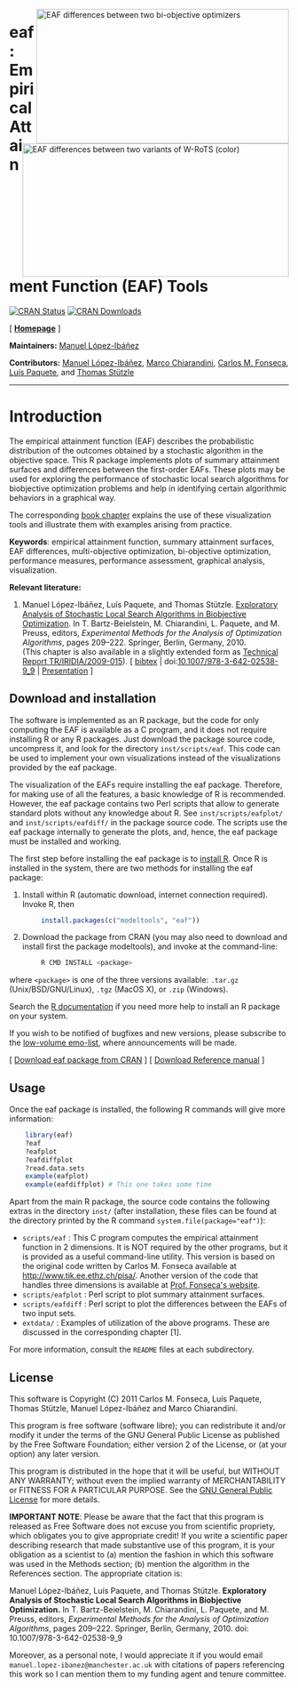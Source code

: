 <img src="http://lopez-ibanez.eu/img/ALG_1_dat-ALG_2_dat.png" width="455" height="242" alt= "EAF
   differences between two bi-objective optimizers" title= "EAF differences
   between two bi-objective optimizers" style= "border:0; float:right;"/>
<img src="http://lopez-ibanez.eu/img/eafdiff-color.png" width="480"
   height="240" alt="EAF differences between two variants of W-RoTS (color)"
   title="EAF differences between two variants of W-RoTS (color)"
   style="border:0; float:right; clear:right"/>
   
**eaf**: Empirical Attainment Function (EAF) Tools
================================================================

[![CRAN Status](https://www.r-pkg.org/badges/version-last-release/eaf)](https://cran.r-project.org/package=eaf) [![CRAN Downloads](https://cranlogs.r-pkg.org/badges/grand-total/eaf)](https://CRAN.R-project.org/package=eaf) 

[ [**Homepage**](http://lopez-ibanez.eu/eaftools) ]

**Maintainers:** [Manuel López-Ibáñez](http://lopez-ibanez.eu)

**Contributors:**
    [Manuel López-Ibáñez](http://lopez-ibanez.eu),
    [Marco Chiarandini](http://www.imada.sdu.dk/~marco),
    [Carlos M. Fonseca](http://eden.dei.uc.pt/~cmfonsec),
    [Luís Paquete](http://eden.dei.uc.pt/~paquete), and
    [Thomas Stützle](http://iridia.ulb.ac.be/~stuetzle)
    
---------------------------------------

Introduction
============

The empirical attainment function (EAF) describes the probabilistic
distribution of the outcomes obtained by a stochastic algorithm in the
objective space. This R package implements plots of summary attainment surfaces
and differences between the first-order EAFs. These plots may be used for
exploring the performance of stochastic local search algorithms for biobjective
optimization problems and help in identifying certain algorithmic behaviors in
a graphical way.

The corresponding
[book chapter](http://lopez-ibanez.eu/eaftools.html#LopPaqStu09emaa) explains
the use of these visualization tools and illustrate them with examples arising
from practice.

**Keywords**: empirical attainment function, summary attainment surfaces, EAF
differences, multi-objective optimization, bi-objective optimization,
performance measures, performance assessment, graphical analysis,
visualization.

**Relevant literature:**

 1. Manuel López-Ibáñez, Luís Paquete, and Thomas Stützle. [Exploratory Analysis of Stochastic Local Search Algorithms in Biobjective Optimization](http://dx.doi.org/10.1007/978-3-642-02538-9_9). In T. Bartz-Beielstein, M. Chiarandini, L. Paquete, and M. Preuss, editors, *Experimental Methods for the Analysis of Optimization Algorithms*, pages 209–222. Springer, Berlin, Germany, 2010.<br>
    (This chapter is also available in a slightly extended form as [Technical Report TR/IRIDIA/2009-015](http://iridia.ulb.ac.be/IridiaTrSeries/IridiaTr2009-015r001.pdf)).
    [ [bibtex](./LopezIbanez_bib.html#LopPaqStu09emaa) |
    doi:[10.1007/978-3-642-02538-9_9](http://dx.doi.org/10.1007/978-3-642-02538-9_9)
    | [Presentation](./doc/gecco2010moworkshop.pdf) ]


Download and installation
-------------------------

The software is implemented as an R package, but the code for only computing the EAF is available as a C program, and it does not require installing R or any R packages. Just download the package source code, uncompress it, and look for the directory `inst/scripts/eaf`. This code can be used to implement your own visualizations instead of the visualizations provided by the eaf package.

The visualization of the EAFs require installing the eaf package. Therefore, for making use of all the features, a basic knowledge of R is recommended. However, the eaf package contains two Perl scripts that allow to generate standard plots without any knowledge about R. See `inst/scripts/eafplot/` and `inst/scripts/eafdiff/` in the package source code. The scripts use the eaf package internally to generate the plots, and, hence, the eaf package must be installed and working.

The first step before installing the eaf package is to [install R](http://cran.r-project.org/). Once R is installed in the system, there are two methods for installing the eaf package:

 1. Install within R (automatic download, internet connection required). Invoke
    R, then
```r
        install.packages(c("modeltools", "eaf"))
```
 2. Download the package from CRAN (you may also need to download and install first the package modeltools), and invoke at the command-line:
```bash
        R CMD INSTALL <package>
```
where `<package>` is one of the three versions available: `.tar.gz` (Unix/BSD/GNU/Linux), `.tgz` (MacOS X), or `.zip` (Windows).

Search the [R documentation](http://cran.r-project.org/faqs.html) if you need more help to install an R package on your system.

If you wish to be notified of bugfixes and new versions, please subscribe to the [low-volume emo-list](https://lists.dei.uc.pt/mailman/listinfo/emo-list), where announcements will be made.

[ [Download eaf package from CRAN](http://cran.r-project.org/web/packages/eaf/) ] [ [Download Reference manual](http://cran.r-project.org/web/packages/eaf/eaf.pdf) ] 


Usage
-----

Once the eaf package is installed, the following R commands will give more information:
```r
    library(eaf)
    ?eaf
    ?eafplot
    ?eafdiffplot
    ?read.data.sets
    example(eafplot)
    example(eafdiffplot) # This one takes some time
```

Apart from the main R package, the source code contains the following extras in
the directory `inst/` (after installation, these files can be found at the
directory printed by the R command `system.file(package="eaf")`):

 * `scripts/eaf` : This C program computes the empirical attainment function in 2 dimensions. It is NOT required by the other programs, but it is provided as a useful command-line utility. This version is based on the original code written by Carlos M. Fonseca available at http://www.tik.ee.ethz.ch/pisa/. Another version of the code that handles three dimensions is available at [Prof. Fonseca's website](http://eden.dei.uc.pt/~cmfonsec/software.html#aft).
 * `scripts/eafplot` : Perl script to plot summary attainment surfaces.
 * `scripts/eafdiff` : Perl script to plot the differences between the EAFs of two input sets.
 * `extdata/` : Examples of utilization of the above programs. These are discussed in the corresponding chapter [1].

For more information, consult the `README` files at each subdirectory.


License
--------

This software is Copyright (C) 2011 Carlos M. Fonseca, Luís Paquete, Thomas
Stützle, Manuel López-Ibáñez and Marco Chiarandini.

This program is free software (software libre); you can redistribute it and/or
modify it under the terms of the GNU General Public License as published by the
Free Software Foundation; either version 2 of the License, or (at your option)
any later version.

This program is distributed in the hope that it will be useful, but WITHOUT ANY
WARRANTY; without even the implied warranty of MERCHANTABILITY or FITNESS FOR A
PARTICULAR PURPOSE. See the [GNU General Public License](http://www.gnu.org/licenses/gpl.html) for more details.

**IMPORTANT NOTE**: Please be aware that the fact that this program is released
as Free Software does not excuse you from scientific propriety, which obligates
you to give appropriate credit! If you write a scientific paper describing
research that made substantive use of this program, it is your obligation as a
scientist to (a) mention the fashion in which this software was used in the
Methods section; (b) mention the algorithm in the References section. The
appropriate citation is:

  Manuel López-Ibáñez, Luís Paquete, and Thomas Stützle. **Exploratory Analysis
  of Stochastic Local Search Algorithms in Biobjective Optimization.** In
  T. Bartz-Beielstein, M. Chiarandini, L. Paquete, and M. Preuss, editors,
  *Experimental Methods for the Analysis of Optimization Algorithms*, pages
  209–222. Springer, Berlin, Germany, 2010.  doi: 10.1007/978-3-642-02538-9_9

Moreover, as a personal note, I would appreciate it if you would email
`manuel.lopez-ibanez@manchester.ac.uk` with citations of papers referencing
this work so I can mention them to my funding agent and tenure committee.
